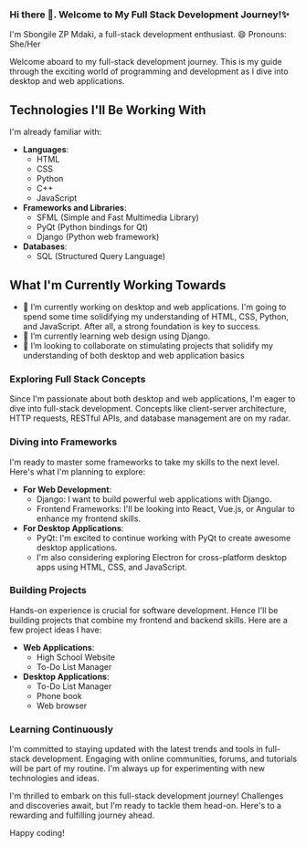 ### Hi there 👋. Welcome to My Full Stack Development Journey!✨

I'm Sbongile ZP Mdaki, a full-stack development enthusiast. 
😄 Pronouns: She/Her

Welcome aboard to my full-stack development journey. This is my guide through the exciting world of programming and development as I dive into desktop and web applications.

## Technologies I'll Be Working With
I'm already familiar with:
- **Languages**: 
  - HTML
  - CSS
  - Python
  - C++
  - JavaScript
- **Frameworks and Libraries**:
  - SFML (Simple and Fast Multimedia Library)
  - PyQt (Python bindings for Qt)
  - Django (Python web framework)
- **Databases**:
  - SQL (Structured Query Language)

## What I'm Currently Working Towards
- 🔭 I’m currently working on desktop and web applications. I'm going to spend some time solidifying my understanding of HTML, CSS, Python, and JavaScript. After all, a strong foundation is key to success.
- 🌱 I’m currently learning web design using Django. 
- 👯 I’m looking to collaborate on stimulating projects that solidify my understanding of both desktop and web application basics

### Exploring Full Stack Concepts
Since I'm passionate about both desktop and web applications, I'm eager to dive into full-stack development. Concepts like client-server architecture, HTTP requests, RESTful APIs, and database management are on my radar.

### Diving into Frameworks
I'm ready to master some frameworks to take my skills to the next level. Here's what I'm planning to explore:
- **For Web Development**:
  - Django: I want to build powerful web applications with Django.
  - Frontend Frameworks: I'll be looking into React, Vue.js, or Angular to enhance my frontend skills.
- **For Desktop Applications**:
  - PyQt: I'm excited to continue working with PyQt to create awesome desktop applications.
  - I'm also considering exploring Electron for cross-platform desktop apps using HTML, CSS, and JavaScript.

### Building Projects
Hands-on experience is crucial for software development. Hence I'll be building projects that combine my frontend and backend skills. Here are a few project ideas I have:
- **Web Applications**:
  - High School Website
  - To-Do List Manager
- **Desktop Applications**:
  - To-Do List Manager
  - Phone book
  - Web browser

### Learning Continuously
I'm committed to staying updated with the latest trends and tools in full-stack development. Engaging with online communities, forums, and tutorials will be part of my routine. I'm always up for experimenting with new technologies and ideas.

I'm thrilled to embark on this full-stack development journey! Challenges and discoveries await, but I'm ready to tackle them head-on. Here's to a rewarding and fulfilling journey ahead.

Happy coding!

